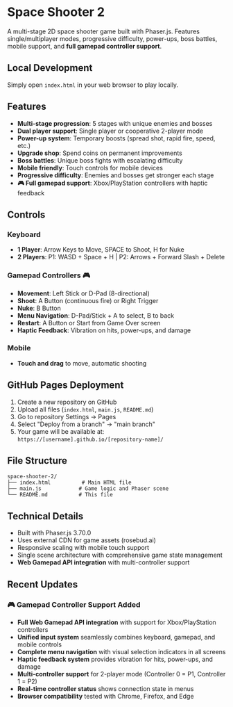 # Space Shooter 2

A multi-stage 2D space shooter game built with Phaser.js. Features single/multiplayer modes, progressive difficulty, power-ups, boss battles, mobile support, and **full gamepad controller support**.

## Local Development

Simply open `index.html` in your web browser to play locally.

## Features

- **Multi-stage progression**: 5 stages with unique enemies and bosses
- **Dual player support**: Single player or cooperative 2-player mode
- **Power-up system**: Temporary boosts (spread shot, rapid fire, speed, etc.)
- **Upgrade shop**: Spend coins on permanent improvements
- **Boss battles**: Unique boss fights with escalating difficulty
- **Mobile friendly**: Touch controls for mobile devices
- **Progressive difficulty**: Enemies and bosses get stronger each stage
- **🎮 Full gamepad support**: Xbox/PlayStation controllers with haptic feedback

## Controls

### Keyboard
- **1 Player**: Arrow Keys to Move, SPACE to Shoot, H for Nuke
- **2 Players**: P1: WASD + Space + H | P2: Arrows + Forward Slash + Delete

### Gamepad Controllers 🎮
- **Movement**: Left Stick or D-Pad (8-directional)
- **Shoot**: A Button (continuous fire) or Right Trigger
- **Nuke**: B Button
- **Menu Navigation**: D-Pad/Stick + A to select, B to back
- **Restart**: A Button or Start from Game Over screen
- **Haptic Feedback**: Vibration on hits, power-ups, and damage

### Mobile
- **Touch and drag** to move, automatic shooting

## GitHub Pages Deployment

1. Create a new repository on GitHub
2. Upload all files (`index.html`, `main.js`, `README.md`)
3. Go to repository Settings → Pages
4. Select "Deploy from a branch" → "main branch"
5. Your game will be available at: `https://[username].github.io/[repository-name]/`

## File Structure

```
space-shooter-2/
├── index.html          # Main HTML file
├── main.js            # Game logic and Phaser scene
└── README.md          # This file
```

## Technical Details

- Built with Phaser.js 3.70.0
- Uses external CDN for game assets (rosebud.ai)
- Responsive scaling with mobile touch support
- Single scene architecture with comprehensive game state management
- **Web Gamepad API integration** with multi-controller support

## Recent Updates

### 🎮 Gamepad Controller Support Added
- **Full Web Gamepad API integration** with support for Xbox/PlayStation controllers
- **Unified input system** seamlessly combines keyboard, gamepad, and mobile controls
- **Complete menu navigation** with visual selection indicators in all screens
- **Haptic feedback system** provides vibration for hits, power-ups, and damage
- **Multi-controller support** for 2-player mode (Controller 0 = P1, Controller 1 = P2)
- **Real-time controller status** shows connection state in menus
- **Browser compatibility** tested with Chrome, Firefox, and Edge